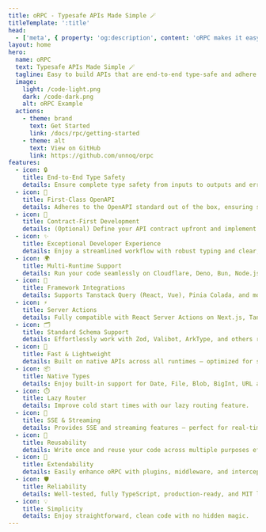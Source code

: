 ```yaml
---
title: oRPC - Typesafe APIs Made Simple 🪄
titleTemplate: ':title'
head:
  - ['meta', { property: 'og:description', content: 'oRPC makes it easy to build APIs that are end-to-end type-safe and adhere to OpenAPI standards, ensuring a smooth and enjoyable developer experience.' }]
layout: home
hero:
  name: oRPC
  text: Typesafe APIs Made Simple 🪄
  tagline: Easy to build APIs that are end-to-end type-safe and adhere to OpenAPI standards, ensuring a smooth and enjoyable developer experience.
  image:
    light: /code-light.png
    dark: /code-dark.png
    alt: oRPC Example
  actions:
    - theme: brand
      text: Get Started
      link: /docs/rpc/getting-started
    - theme: alt
      text: View on GitHub
      link: https://github.com/unnoq/orpc
features:
  - icon: 🔒
    title: End-to-End Type Safety
    details: Ensure complete type safety from inputs to outputs and errors, bridging server and client seamlessly.
  - icon: 📄
    title: First-Class OpenAPI
    details: Adheres to the OpenAPI standard out of the box, ensuring seamless integration and comprehensive API documentation.
  - icon: 📜
    title: Contract-First Development
    details: (Optional) Define your API contract upfront and implement it with confidence.
  - icon: ✨
    title: Exceptional Developer Experience
    details: Enjoy a streamlined workflow with robust typing and clear, in-code documentation.
  - icon: 🌍
    title: Multi-Runtime Support
    details: Run your code seamlessly on Cloudflare, Deno, Bun, Node.js, and more.
  - icon: 🧩
    title: Framework Integrations
    details: Supports Tanstack Query (React, Vue), Pinia Colada, and more.
  - icon: ⚡
    title: Server Actions
    details: Fully compatible with React Server Actions on Next.js, TanStack Start, and more.
  - icon: 🗂️
    title: Standard Schema Support
    details: Effortlessly work with Zod, Valibot, ArkType, and others right out of the box.
  - icon: 💨
    title: Fast & Lightweight
    details: Built on native APIs across all runtimes – optimized for speed and efficiency.
  - icon: 📦
    title: Native Types
    details: Enjoy built-in support for Date, File, Blob, BigInt, URL and more with no extra setup.
  - icon: ⏱️
    title: Lazy Router
    details: Improve cold start times with our lazy routing feature.
  - icon: 📡
    title: SSE & Streaming
    details: Provides SSE and streaming features – perfect for real-time notifications and AI-powered streaming responses.
  - icon: 🔄
    title: Reusability
    details: Write once and reuse your code across multiple purposes effortlessly.
  - icon: 🔌
    title: Extendability
    details: Easily enhance oRPC with plugins, middleware, and interceptors.
  - icon: 🛡️
    title: Reliability
    details: Well-tested, fully TypeScript, production-ready, and MIT licensed for peace of mind.
  - icon: 💡
    title: Simplicity
    details: Enjoy straightforward, clean code with no hidden magic.
---
```


